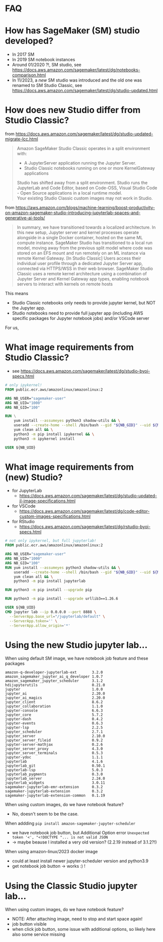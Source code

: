# FAQ

# How has SageMaker (SM) studio developed?

- In 2017 SM
- In 2019 SM notebook instances
- Around 01/2020 ?!, SM studio, see https://docs.aws.amazon.com/sagemaker/latest/dg/notebooks-comparison.html
- In 11/2023, a _new_ SM studio was introduced and the old one was renamed to SM Studio Classic, see https://docs.aws.amazon.com/sagemaker/latest/dg/studio-updated.html

# How does new Studio differ from Studio Classic?

from https://docs.aws.amazon.com/sagemaker/latest/dg/studio-updated-migrate-lcc.html

> Amazon SageMaker Studio Classic operates in a split environment with:
>
> - A JupyterServer application running the Jupyter Server.
> - Studio Classic notebooks running on one or more KernelGateway applications
>
> Studio has shifted away from a split environment. Studio runs the JupyterLab and Code Editor, based on Code-OSS, Visual Studio Code - Open Source applications in a local runtime model.  
> Your existing Studio Classic custom images may not work in Studio.

from https://aws.amazon.com/blogs/machine-learning/boost-productivity-on-amazon-sagemaker-studio-introducing-jupyterlab-spaces-and-generative-ai-tools/

> In summary, we have transitioned towards a localized architecture. In this new setup, Jupyter server and kernel processes operate alongside in a single Docker container, hosted on the same ML compute instance.
> SageMaker Studio has transitioned to a local run model, moving away from the previous split model where code was stored on an EFS mount and run remotely on an ML instance via remote Kernel Gateway.
> [In Studio Classic] Users access their individual user profile through a dedicated Jupyter Server app, connected via HTTPS/WSS in their web browser. SageMaker Studio Classic uses a remote kernel architecture using a combination of Jupyter Server and Kernel Gateway app types, enabling notebook servers to interact with kernels on remote hosts

This means

- Studio Classic notebooks only needs to provide jupyter kernel, but NOT the Jupyter app.
- Studio notebooks need to provide full jupyter app (including AWS specific packages for Jupyter notebook jobs) and/or VSCode server

For us,

# What image requirements from Studio Classic?

- see https://docs.aws.amazon.com/sagemaker/latest/dg/studio-byoi-specs.html

```Dockerfile
# only ipykernel!
FROM public.ecr.aws/amazonlinux/amazonlinux:2

ARG NB_USER="sagemaker-user"
ARG NB_UID="1000"
ARG NB_GID="100"

RUN \
    yum install --assumeyes python3 shadow-utils && \
    useradd --create-home --shell /bin/bash --gid "${NB_GID}" --uid ${NB_UID} ${NB_USER} && \
    yum clean all && \
    python3 -m pip install ipykernel && \
    python3 -m ipykernel install

USER ${NB_UID}
```

# What image requirements from (new) Studio?

- for JupyterLab
  - https://docs.aws.amazon.com/sagemaker/latest/dg/studio-updated-jl-image-specifications.html
- for VSCode
  - https://docs.aws.amazon.com/sagemaker/latest/dg/code-editor-custom-images-specifications.html
- for RStudio
  - https://docs.aws.amazon.com/sagemaker/latest/dg/rstudio-byoi-specs.html

```Dockerfile
# not only ipykernel, but full jupyterlab!
FROM public.ecr.aws/amazonlinux/amazonlinux:2

ARG NB_USER="sagemaker-user"
ARG NB_UID="1000"
ARG NB_GID="100"
RUN yum install --assumeyes python3 shadow-utils && \
    useradd --create-home --shell /bin/bash --gid "${NB_GID}" --uid ${NB_UID} ${NB_USER} && \
    yum clean all && \
    python3 -m pip install jupyterlab

RUN python3 -m pip install --upgrade pip

RUN python3 -m pip install --upgrade urllib3==1.26.6

USER ${NB_UID}
CMD jupyter lab --ip 0.0.0.0 --port 8888 \
  --ServerApp.base_url="/jupyterlab/default" \
  --ServerApp.token='' \
  --ServerApp.allow_origin='*'
```

# Using the new Studio jupyter lab...

When using default SM image, we have notebook job feature and these packages

```
amazon-q-developer-jupyterlab-ext       3.2.0
amazon_sagemaker_jupyter_ai_q_developer 1.0.7
amazon_sagemaker_jupyter_scheduler      3.1.2
hdijupyterutils                         0.21.0
jupyter                                 1.0.0
jupyter_ai                              2.20.0
jupyter_ai_magics                       2.20.0
jupyter_client                          8.6.2
jupyter_collaboration                   1.1.0
jupyter-console                         6.6.3
jupyter_core                            5.7.2
jupyter-dash                            0.4.2
jupyter-events                          0.6.3
jupyter-lsp                             2.2.5
jupyter_scheduler                       2.7.1
jupyter_server                          2.10.0
jupyter_server_fileid                   0.9.2
jupyter-server-mathjax                  0.2.6
jupyter_server_proxy                    4.3.0
jupyter_server_terminals                0.5.3
jupyter-ydoc                            1.1.1
jupyterlab                              4.1.6
jupyterlab_git                          0.50.1
jupyterlab-lsp                          5.0.3
jupyterlab_pygments                     0.3.0
jupyterlab_server                       2.24.0
jupyterlab_widgets                      3.0.11
sagemaker-jupyterlab-emr-extension      0.3.2
sagemaker-jupyterlab-extension          0.3.2
sagemaker-jupyterlab-extension-common   0.1.19
```

When using custom images, do we have notebook feature?

- No, doesn't seem to be the case.

When addding `pip install amazon-sagemaker-jupyter-scheduler`

- we have notebook job button, but Additional Option error `Unexpected token '<', "<!DOCTYPE "... is not valid JSON`
- -> maybe beause I installed a very old version? (2.2.19 instead of 3.1.2?!)

When using amazon-linux/2023 docker image

- could at least install newer jupyter-scheduler version and python3.9
- get notebook job button -> works :) !

# Using the Classic Studio jupyter lab...

When using custom images, do we have notebook feature?

- NOTE: After attaching image, need to stop and start space again!
- job button visible
- when click job button, some issue with additional options, so likely here also some service missing
